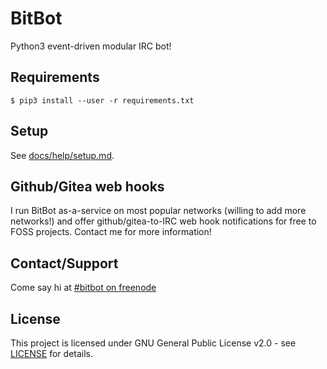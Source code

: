 # BitBot
Python3 event-driven modular IRC bot!

## Requirements
`$ pip3 install --user -r requirements.txt`

## Setup
See [docs/help/setup.md](docs/help/setup.md).

## Github/Gitea web hooks
I run BitBot as-a-service on most popular networks (willing to add more networks!) and offer github/gitea-to-IRC web hook notifications for free to FOSS projects. Contact me for more information!

## Contact/Support
Come say hi at [#bitbot on freenode](https://webchat.freenode.net/?channels=#bitbot)

## License
This project is licensed under GNU General Public License v2.0 - see [LICENSE](LICENSE) for details.
